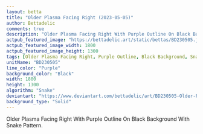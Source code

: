 ```yaml
---
layout: betta
title: "Older Plasma Facing Right (2023-05-05)"
author: Bettadelic
comments: true
description: "Older Plasma Facing Right With Purple Outline On Black Background With Snake Pattern."
actpub_featured_image: "https://bettadelic.art/static/bettas/BD230505.jpg"
actpub_featured_image_width: 1800
actpub_featured_image_height: 1300
tags: [Older Plasma Facing Right, Purple Outline, Black Background, Snake Pattern, May 2023]
unitName: "BD230505"
line_color: "Purple"
background_color: "Black"
width: 1800
height: 1300
algorithm: "Snake"
deviantart: "https://www.deviantart.com/bettadelic/art/BD230505-Older-Plasma-Facing-Right-2023-05-05-961197420"
background_type: "Solid"
---
```


Older Plasma Facing Right With Purple Outline On Black Background With Snake Pattern.
